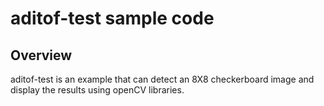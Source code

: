 # aditof-test sample code

## Overview

aditof-test is an example that can detect an 8X8 checkerboard image and display the results using openCV libraries.
